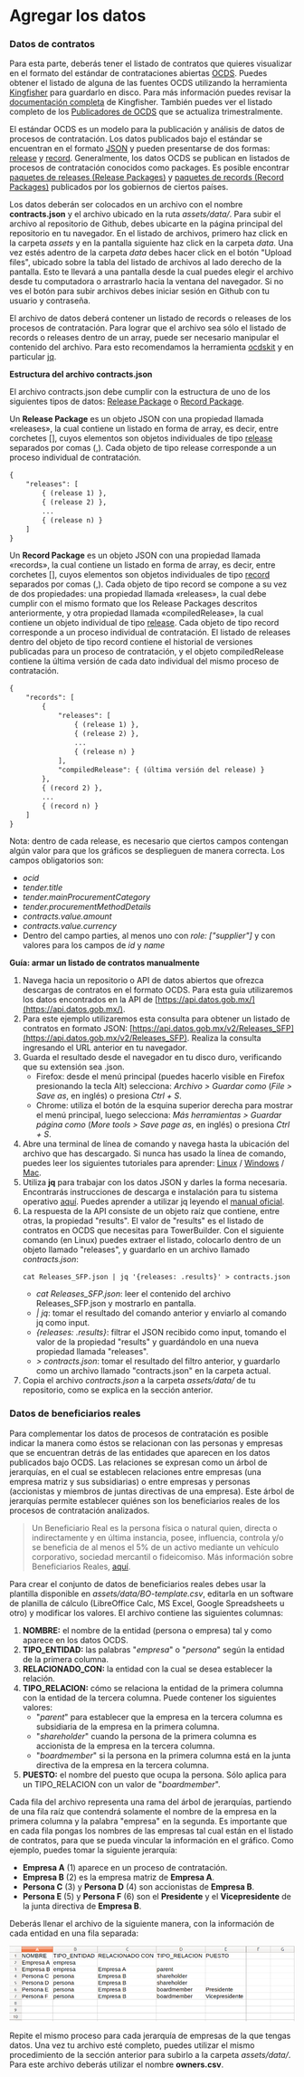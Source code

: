 # Agregar los datos

### Datos de contratos

Para esta parte, deberás tener el listado de contratos que quieres visualizar en el formato del estándar de contrataciones abiertas [OCDS](http://standard.open-contracting.org/latest/en/). Puedes obtener el listado de alguna de las fuentes OCDS utilizando la herramienta [Kingfisher](https://github.com/open-contracting/kingfisher) para guardarlo en disco. Para más información puedes revisar la [documentación completa](https://ocdskingfisher.readthedocs.io/en/latest/) de Kingfisher. También puedes ver el listado completo de los  [Publicadores de OCDS](https://www.open-contracting.org/why-open-contracting/worldwide/#/table) que se actualiza trimestralmente.

El estándar OCDS es un modelo para la publicación y análisis de datos de procesos de contratación. Los datos publicados bajo el estándar se encuentran en el formato [JSON](https://www.json.org/json-es.html) y pueden presentarse de dos formas: [release](http://standard.open-contracting.org/latest/en/schema/reference/) y [record](http://standard.open-contracting.org/latest/en/schema/records_reference/). Generalmente, los datos OCDS se publican en listados de procesos de contratación conocidos como packages. Es posible encontrar [paquetes de releases (Release Packages)](http://standard.open-contracting.org/latest/en/schema/release_package/) y [paquetes de records (Record Packages)](http://standard.open-contracting.org/latest/en/schema/record_package/) publicados por los gobiernos de ciertos países.

Los datos deberán ser colocados en un archivo con el nombre **contracts.json** y el archivo ubicado en la ruta *assets/data/*. Para subir el archivo al repositorio de Github, debes ubicarte en la página principal del repositorio en tu navegador. En el listado de archivos, primero haz click en la carpeta *assets* y en la pantalla siguiente haz click en la carpeta *data*. Una vez estés adentro de la carpeta *data* debes hacer click en el botón "Upload files", ubicado sobre la tabla del listado de archivos al lado derecho de la pantalla. Esto te llevará a una pantalla desde la cual puedes elegir el archivo desde tu computadora o arrastrarlo hacia la ventana del navegador. Si no ves el botón para subir archivos debes iniciar sesión en Github con tu usuario y contraseña.

El archivo de datos deberá contener un listado de records o releases de los procesos de contratación. Para lograr que el archivo sea sólo el listado de records o releases dentro de un array, puede ser necesario manipular el contenido del archivo. Para esto recomendamos la herramienta [ocdskit](https://github.com/open-contracting/ocdskit) y en particular [jq](https://stedolan.github.io/jq/).

**Estructura del archivo contracts.json**

El archivo contracts.json debe cumplir con la estructura de uno de los siguientes tipos de datos: [Release Package](http://standard.open-contracting.org/latest/en/schema/release_package/) o [Record Package](http://standard.open-contracting.org/latest/en/schema/record_package/).

Un **Release Package** es un objeto JSON con una propiedad llamada «releases», la cual contiene un listado en forma de array, es decir, entre corchetes [], cuyos elementos son objetos individuales de tipo [release](http://standard.open-contracting.org/latest/en/schema/reference/) separados por comas (,). Cada objeto de tipo release corresponde a un proceso individual de contratación.
```
{
    "releases": [
        { (release 1) },
        { (release 2) },
        ...
        { (release n) }
    ]
}
```

Un **Record Package** es un objeto JSON con una propiedad llamada «records», la cual contiene un listado en forma de array, es decir, entre corchetes [], cuyos elementos son objetos individuales de tipo [record](http://standard.open-contracting.org/latest/en/schema/records_reference/) separados por comas (,). Cada objeto de tipo record se compone a su vez de dos propiedades: una propiedad llamada «releases», la cual debe cumplir con el mismo formato que los Release Packages descritos anteriormente, y otra propiedad llamada «compiledRelease», la cual contiene un objeto individual de tipo [release](http://standard.open-contracting.org/latest/en/schema/reference/). Cada objeto de tipo record corresponde a un proceso individual de contratación. El listado de releases dentro del objeto de tipo record contiene el historial de versiones publicadas para un proceso de contratación, y el objeto compiledRelease contiene la última versión de cada dato individual del mismo proceso de contratación.
```
{
    "records": [
        {
            "releases": [
                { (release 1) },
                { (release 2) },
                ...
                { (release n) }
            ],
            "compiledRelease": { (última versión del release) }
        },
        { (record 2) },
        ...
        { (record n) }
    ]
}
```

Nota: dentro de cada release, es necesario que ciertos campos contengan algún valor para que los gráficos se desplieguen de manera correcta. Los campos obligatorios son:
- *ocid*
- *tender.title*
- *tender.mainProcurementCategory*
- *tender.procurementMethodDetails*
- *contracts.value.amount*
- *contracts.value.currency*
- Dentro del campo parties, al menos uno con *role: ["supplier"]* y con valores para los campos de *id* y *name*

**Guía: armar un listado de contratos manualmente**

1. Navega hacia un repositorio o API de datos abiertos que ofrezca descargas de contratos en el formato OCDS. Para esta guía utilizaremos los datos encontrados en la API de [https://api.datos.gob.mx/](https://api.datos.gob.mx/).
2. Para este ejemplo utilizaremos esta consulta para obtener un listado de contratos en formato JSON: [https://api.datos.gob.mx/v2/Releases_SFP](https://api.datos.gob.mx/v2/Releases_SFP). Realiza la consulta ingresando el URL anterior en tu navegador.
3. Guarda el resultado desde el navegador en tu disco duro, verificando que su extensión sea .json.
    - Firefox: desde el menú principal (puedes hacerlo visible en Firefox presionando la tecla Alt) selecciona: *Archivo > Guardar como* (*File > Save as*, en inglés) o presiona *Ctrl + S*.
    - Chrome: utiliza el botón de la esquina superior derecha para mostrar el menú principal, luego selecciona: *Más herramientas > Guardar página como* (*More tools > Save page as*, en inglés) o presiona *Ctrl + S*.
4. Abre una terminal de línea de comando y navega hasta la ubicación del archivo que has descargado. Si nunca has usado la línea de comando, puedes leer los siguientes tutoriales para aprender: [Linux](https://openwebinars.net/blog/La-guia-definitiva-para-aprender-a-usar-la-terminal-de-Linux/) / [Windows](https://www.abrirllave.com/cmd/guion-del-tutorial.php) / [Mac](http://foro-mac.com.ar/tutorial-como-usar-la-terminal-en-mac/).
5. Utiliza **jq** para trabajar con los datos JSON y darles la forma necesaria. Encontrarás instrucciones de descarga e instalación para tu sistema operativo [aquí](https://stedolan.github.io/jq/download/). Puedes aprender a utilizar jq leyendo el [manual oficial](https://stedolan.github.io/jq/manual/).
6. La respuesta de la API consiste de un objeto raíz que contiene, entre otras, la propiedad "results". El valor de "results" es el listado de contratos en OCDS que necesitas para TowerBuilder. Con el siguiente comando (en Linux) puedes extraer el listado, colocarlo dentro de un objeto llamado "releases", y guardarlo en un archivo llamado *contracts.json*:
    ```
    cat Releases_SFP.json | jq '{releases: .results}' > contracts.json
    ```
    - *cat Releases_SFP.json*: leer el contenido del archivo Releases_SFP.json y mostrarlo en pantalla.
    - *| jq*: tomar el resultado del comando anterior y enviarlo al comando jq como input.
    - *{releases: .results}*: filtrar el JSON recibido como input, tomando el valor de la propiedad "results" y guardándolo en una nueva propiedad llamada "releases".
    - *> contracts.json*: tomar el resultado del filtro anterior, y guardarlo como un archivo llamado "contracts.json" en la carpeta actual.
7. Copia el archivo *contracts.json* a la carpeta *assets/data/* de tu repositorio, como se explica en la sección anterior.

### Datos de beneficiarios reales

Para complementar los datos de procesos de contratación es posible indicar la manera como éstos se relacionan con las personas y empresas que se encuentran detrás de las entidades que aparecen en los datos publicados bajo OCDS. Las relaciones se expresan como un árbol de jerarquías, en el cual se establecen relaciones entre empresas (una empresa matriz y sus subsidiarias) o entre empresas y personas (accionistas y miembros de juntas directivas de una empresa). Este árbol de jerarquías permite establecer quiénes son los beneficiarios reales de los procesos de contratación analizados.

> Un Beneficiario Real es la persona física o natural quien, directa o indirectamente y en última instancia, posee, influencia, controla y/o se beneficia de al menos el 5% de un activo mediante un vehículo corporativo, sociedad mercantil o fideicomiso. Más información sobre Beneficiarios Reales, [aquí](https://www.colaboratorio.org/beneficiarios-reales-en-mexico/).

Para crear el conjunto de datos de beneficiarios reales debes usar la plantilla disponible en *assets/data/BO-template.csv*, editarla en un software de planilla de cálculo (LibreOffice Calc, MS Excel, Google Spreadsheets u otro) y modificar los valores. El archivo contiene las siguientes columnas:

1. **NOMBRE:** el nombre de la entidad (persona o empresa) tal y como aparece en los datos OCDS.
2. **TIPO_ENTIDAD:** las palabras "*empresa*" o "*persona*" según la entidad de la primera columna.
3. **RELACIONADO_CON:** la entidad con la cual se desea establecer la relación.
4. **TIPO_RELACION:** cómo se relaciona la entidad de la primera columna con la entidad de la tercera columna. Puede contener los siguientes valores:
    - "*parent*" para establecer que la empresa en la tercera columna es subsidiaria de la empresa en la primera columna.
    - "*shareholder*" cuando la persona de la primera columna es accionista de la empresa en la tercera columna.
    - "*boardmember*" si la persona en la primera columna está en la junta directiva de la empresa en la tercera columna.
5. **PUESTO:** el nombre del puesto que ocupa la persona. Sólo aplica para un TIPO_RELACION con un valor de "*boardmember*".

Cada fila del archivo representa una rama del árbol de jerarquías, partiendo de una fila raíz que contendrá solamente el nombre de la empresa en la primera columna y la palabra "empresa" en la segunda. Es importante que en cada fila pongas los nombres de las empresas tal cual están en el listado de contratos, para que se pueda vincular la información en el gráfico. Como ejemplo, puedes tomar la siguiente jerarquía:

- **Empresa A** (1) aparece en un proceso de contratación.
- **Empresa B** (2) es la empresa matriz de **Empresa A**.
- **Persona C** (3) y **Persona D** (4) son accionistas de **Empresa B**.
- **Persona E** (5) y **Persona F** (6) son el **Presidente** y el **Vicepresidente** de la junta directiva de **Empresa B**.

Deberás llenar el archivo de la siguiente manera, con la información de cada entidad en una fila separada:

![Ejemplo CSV](csvtable.png "Ejemplo CSV")

Repite el mismo proceso para cada jerarquía de empresas de la que tengas datos. Una vez tu archivo esté completo, puedes utilizar el mismo procedimiento de la sección anterior para subirlo a la carpeta *assets/data/*. Para este archivo deberás utilizar el nombre **owners.csv**.
